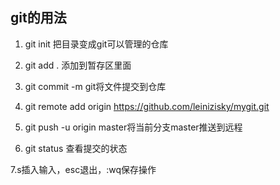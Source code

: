 ## git的用法

1. git init 把目录变成git可以管理的仓库

2. git add . 添加到暂存区里面

3. git commit -m git将文件提交到仓库

4. git remote add origin https://github.com/leinizisky/mygit.git

5. git push -u origin master将当前分支master推送到远程

6. git status 查看提交的状态

7.s插入输入，esc退出，:wq保存操作
